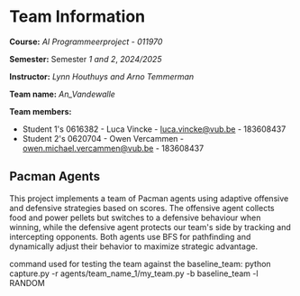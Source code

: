 # Team Information

**Course:** _AI Programmeerproject - 011970_

**Semester:** Semester _1 and 2_, _2024/2025_

**Instructor:** _Lynn Houthuys and Arno Temmerman_

**Team name:** _An_Vandewalle_

**Team members:**

* Student 1's 0616382 - Luca Vincke - luca.vincke@vub.be - 183608437
* Student 2's 0620704 - Owen Vercammen - owen.michael.vercammen@vub.be - 183608437


## Pacman Agents  

This project implements a team of Pacman agents using adaptive offensive and defensive strategies based on scores. The offensive agent collects food and power pellets but switches to a defensive behaviour when winning, while the defensive agent protects our team's side by tracking and intercepting opponents. Both agents use BFS for pathfinding and dynamically adjust their behavior to maximize strategic advantage.  

command used for testing the team against the baseline_team: 
python capture.py -r agents/team_name_1/my_team.py -b baseline_team -l RANDOM
